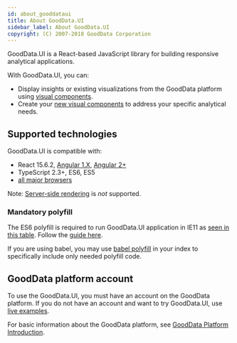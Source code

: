 ```yaml
---
id: about_gooddataui
title: About GoodData.UI
sidebar_label: About GoodData.UI
copyright: (C) 2007-2018 GoodData Corporation
---
```


GoodData.UI is a React-based JavaScript library for building responsive analytical applications.

With GoodData.UI, you can:
* Display insights or existing visualizations from the GoodData platform using [visual components](start_with_visual_components.md).
* Create your [new visual components](create_new_visualization.md) to address your specific analytical needs.

## Supported technologies
GoodData.UI is compatible with:
* React 15.6.2, [Angular 1.X](ht_use_react_components_in_angular_1.x.md), [Angular 2+](ht_use_react_components_in_angular_2.x.md)
* TypeScript 2.3+, ES6, ES5
* [all major browsers](https://help.gooddata.com/display/doc/System+Requirements+and+Supported+Browsers)

Note: [Server-side rendering](https://github.com/reactjs/redux/blob/master/docs/recipes/ServerRendering.md) is _not_ supported.

### Mandatory polyfill
The ES6 polyfill is required to run GoodData.UI application in IE11 as [seen in this table](http://kangax.github.io/compat-table/es6/). Follow the [guide here](https://github.com/zloirock/core-js). 

If you are using babel, you may use [babel polyfill](https://babeljs.io/docs/usage/polyfill/) in your index to specifically include only needed polyfill code.

## GoodData platform account

To use the GoodData.UI, you must have an account on the GoodData platform. If you do not have an account and want to try GoodData.UI, use [live examples](https://gooddata-examples.herokuapp.com).

For basic information about the GoodData platform, see [GoodData Platform Introduction](platform_intro.md).